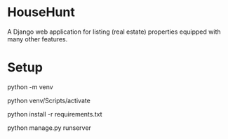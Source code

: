 # HouseHunt
A Django web application for listing (real estate) properties equipped with many other features.

# Setup
python -m venv <nameOfProject> 

python venv/Scripts/activate

python install -r requirements.txt

python manage.py runserver
